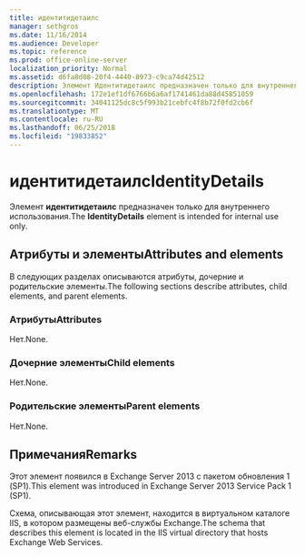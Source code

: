 ```yaml
---
title: идентитидетаилс
manager: sethgros
ms.date: 11/16/2014
ms.audience: Developer
ms.topic: reference
ms.prod: office-online-server
localization_priority: Normal
ms.assetid: d6fa8d08-20f4-4440-8973-c9ca74d42512
description: Элемент Идентитидетаилс предназначен только для внутреннего использования.
ms.openlocfilehash: 172e1ef1df6766b6a6af1741461da88d45851059
ms.sourcegitcommit: 34041125dc8c5f993b21cebfc4f8b72f0fd2cb6f
ms.translationtype: MT
ms.contentlocale: ru-RU
ms.lasthandoff: 06/25/2018
ms.locfileid: "19833852"
---
```

# <a name="identitydetails"></a><span data-ttu-id="e9acc-103">идентитидетаилс</span><span class="sxs-lookup"><span data-stu-id="e9acc-103">IdentityDetails</span></span>

<span data-ttu-id="e9acc-104">Элемент **идентитидетаилс** предназначен только для внутреннего использования.</span><span class="sxs-lookup"><span data-stu-id="e9acc-104">The **IdentityDetails** element is intended for internal use only.</span></span> 

## <a name="attributes-and-elements"></a><span data-ttu-id="e9acc-105">Атрибуты и элементы</span><span class="sxs-lookup"><span data-stu-id="e9acc-105">Attributes and elements</span></span>

<span data-ttu-id="e9acc-106">В следующих разделах описываются атрибуты, дочерние и родительские элементы.</span><span class="sxs-lookup"><span data-stu-id="e9acc-106">The following sections describe attributes, child elements, and parent elements.</span></span>
  
### <a name="attributes"></a><span data-ttu-id="e9acc-107">Атрибуты</span><span class="sxs-lookup"><span data-stu-id="e9acc-107">Attributes</span></span>

<span data-ttu-id="e9acc-108">Нет.</span><span class="sxs-lookup"><span data-stu-id="e9acc-108">None.</span></span>
  
### <a name="child-elements"></a><span data-ttu-id="e9acc-109">Дочерние элементы</span><span class="sxs-lookup"><span data-stu-id="e9acc-109">Child elements</span></span>

<span data-ttu-id="e9acc-110">Нет.</span><span class="sxs-lookup"><span data-stu-id="e9acc-110">None.</span></span>
  
### <a name="parent-elements"></a><span data-ttu-id="e9acc-111">Родительские элементы</span><span class="sxs-lookup"><span data-stu-id="e9acc-111">Parent elements</span></span>

<span data-ttu-id="e9acc-112">Нет.</span><span class="sxs-lookup"><span data-stu-id="e9acc-112">None.</span></span>
  
## <a name="remarks"></a><span data-ttu-id="e9acc-113">Примечания</span><span class="sxs-lookup"><span data-stu-id="e9acc-113">Remarks</span></span>

<span data-ttu-id="e9acc-114">Этот элемент появился в Exchange Server 2013 с пакетом обновления 1 (SP1).</span><span class="sxs-lookup"><span data-stu-id="e9acc-114">This element was introduced in Exchange Server 2013 Service Pack 1 (SP1).</span></span>
  
<span data-ttu-id="e9acc-115">Схема, описывающая этот элемент, находится в виртуальном каталоге IIS, в котором размещены веб-службы Exchange.</span><span class="sxs-lookup"><span data-stu-id="e9acc-115">The schema that describes this element is located in the IIS virtual directory that hosts Exchange Web Services.</span></span>
  

